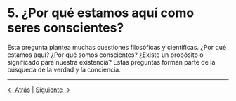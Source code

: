 # 5. ¿Por qué estamos aquí como seres conscientes?

Esta pregunta plantea muchas cuestiones filosóficas y científicas. ¿Por qué estamos aquí? ¿Por qué somos conscientes? ¿Existe un propósito o significado para nuestra existencia? Estas preguntas forman parte de la búsqueda de la verdad y la conciencia.

---
<div class="navigation-links">
<a href="04_El_papel_de_la_conciencia.md" class="nav-link prev-link">← Atrás</a> | <a href="06_Nuestra_verdadera_tarea.md" class="nav-link next-link">Siguiente →</a>
</div>
